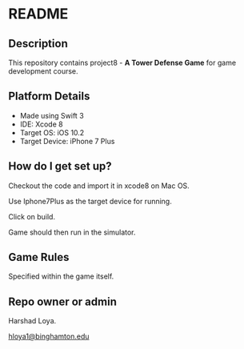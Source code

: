 # README #

## Description ##
This repository contains project8 - **A Tower Defense Game** for game development course.

## Platform Details ##

* Made using Swift 3
* IDE: Xcode 8
* Target OS: iOS 10.2
* Target Device: iPhone 7 Plus


## How do I get set up? ##
Checkout the code and import it in xcode8 on Mac OS.

Use Iphone7Plus as the target device for running.

Click on build.

Game should then run in the simulator.

## Game Rules ##
Specified within the game itself.


## Repo owner or admin ##
Harshad Loya.

hloya1@binghamton.edu